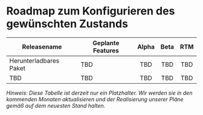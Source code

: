 # <a name="desired-state-configuration-roadmap"></a>Roadmap zum Konfigurieren des gewünschten Zustands

| Releasename | Geplante Features | Alpha | Beta | RTM |
| ---- | -------- | :-------: | :-------:| :-----: |
| Herunterladbares Paket | TBD | TBD | TBD | TBD |
| TBD | TBD | TBD | TBD | TBD |

*Hinweis: Diese Tabelle ist derzeit nur ein Platzhalter. Wir werden sie in den kommenden Monaten aktualisieren und der Realisierung unserer Pläne gemäß auf dem neuesten Stand halten.*